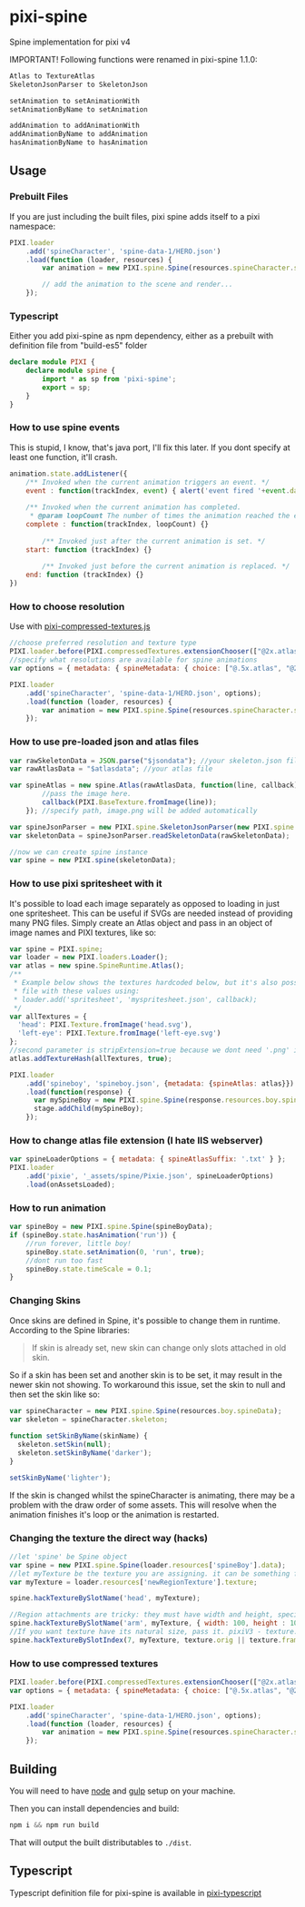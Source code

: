 # pixi-spine

Spine implementation for pixi v4

IMPORTANT! Following functions were renamed in pixi-spine 1.1.0:

```js
Atlas to TextureAtlas
SkeletonJsonParser to SkeletonJson

setAnimation to setAnimationWith
setAnimationByName to setAnimation

addAnimation to addAnimationWith
addAnimationByName to addAnimation
hasAnimationByName to hasAnimation
```

## Usage

### Prebuilt Files

If you are just including the built files, pixi spine adds itself to a pixi namespace:

```js
PIXI.loader
    .add('spineCharacter', 'spine-data-1/HERO.json')
    .load(function (loader, resources) {
        var animation = new PIXI.spine.Spine(resources.spineCharacter.spineData);

        // add the animation to the scene and render...
    });
```

### Typescript

Either you add pixi-spine as npm dependency, either as a prebuilt with definition file from "build-es5" folder

```ts
declare module PIXI {
    declare module spine {
        import * as sp from 'pixi-spine';
        export = sp;
    }
}
```

### How to use spine events

This is stupid, I know, that's java port, I'll fix this later. If you dont specify at least one function, it'll crash.

```js
animation.state.addListener({
    /** Invoked when the current animation triggers an event. */
    event : function(trackIndex, event) { alert('event fired '+event.data) }
    
    /** Invoked when the current animation has completed.
     * @param loopCount The number of times the animation reached the end. */
    complete : function(trackIndex, loopCount) {}
    
        /** Invoked just after the current animation is set. */
    start: function (trackIndex) {}
    
        /** Invoked just before the current animation is replaced. */
    end: function (trackIndex) {}
})
```

### How to choose resolution

Use with [pixi-compressed-textures.js](https://github.com/pixijs/pixi-compressed-textures)

```js
//choose preferred resolution and texture type
PIXI.loader.before(PIXI.compressedTextures.extensionChooser(["@2x.atlas"]));
//specify what resolutions are available for spine animations
var options = { metadata: { spineMetadata: { choice: ["@.5x.atlas", "@2x.atlas"] } } };

PIXI.loader
    .add('spineCharacter', 'spine-data-1/HERO.json', options);
    .load(function (loader, resources) {
        var animation = new PIXI.spine.Spine(resources.spineCharacter.spineData);
    });
```

### How to use pre-loaded json and atlas files

```js
var rawSkeletonData = JSON.parse("$jsondata"); //your skeleton.json file here
var rawAtlasData = "$atlasdata"; //your atlas file 

var spineAtlas = new spine.Atlas(rawAtlasData, function(line, callback) {
        //pass the image here.
        callback(PIXI.BaseTexture.fromImage(line));
    }); //specify path, image.png will be added automatically

var spineJsonParser = new PIXI.spine.SkeletonJsonParser(new PIXI.spine.AtlasAttachmentParser(spineAtlas));
var skeletonData = spineJsonParser.readSkeletonData(rawSkeletonData);

//now we can create spine instance
var spine = new PIXI.spine(skeletonData);
```

### How to use pixi spritesheet with it
It's possible to load each image separately as opposed to loading in just one spritesheet. This can be useful if SVGs are needed instead of providing many PNG files. Simply create an Atlas object and pass in an object of image names and PIXI textures, like so:
```js
var spine = PIXI.spine;
var loader = new PIXI.loaders.Loader();
var atlas = new spine.SpineRuntime.Atlas();
/**
 * Example below shows the textures hardcoded below, but it's also possible to load in a JSON 
 * file with these values using:
 * loader.add('spritesheet', 'myspritesheet.json', callback);
 */
var allTextures = {
  'head': PIXI.Texture.fromImage('head.svg'),
  'left-eye': PIXI.Texture.fromImage('left-eye.svg')
};
//second parameter is stripExtension=true because we dont need '.png' inside region names 
atlas.addTextureHash(allTextures, true);

PIXI.loader
    .add('spineboy', 'spineboy.json', {metadata: {spineAtlas: atlas}})
    .load(function(response) {
      var mySpineBoy = new PIXI.spine.Spine(response.resources.boy.spineData);
      stage.addChild(mySpineBoy);
    });
```
 
### How to change atlas file extension (I hate IIS webserver)

```js
var spineLoaderOptions = { metadata: { spineAtlasSuffix: '.txt' } };
PIXI.loader
    .add('pixie', '_assets/spine/Pixie.json', spineLoaderOptions)
    .load(onAssetsLoaded);
```

### How to run animation

```js
var spineBoy = new PIXI.spine.Spine(spineBoyData);
if (spineBoy.state.hasAnimation('run')) {
    //run forever, little boy!
    spineBoy.state.setAnimation(0, 'run', true);
    //dont run too fast
    spineBoy.state.timeScale = 0.1;
}
```
 
### Changing Skins
Once skins are defined in Spine, it's possible to change them in runtime. According to the Spine libraries:
>If skin is already set, new skin can change only slots attached in old skin.

So if a skin has been set and another skin is to be set, it may result in the newer skin not showing. To workaround this issue, set the skin to null and then set the skin like so:

```js
var spineCharacter = new PIXI.spine.Spine(resources.boy.spineData);
var skeleton = spineCharacter.skeleton;
 
function setSkinByName(skinName) {
  skeleton.setSkin(null);
  skeleton.setSkinByName('darker');
}

setSkinByName('lighter');

```
If the skin is changed whilst the spineCharacter is animating, there may be a problem with the draw order of some assets. This will resolve when the animation finishes it's loop or the animation is restarted.

### Changing the texture the direct way (hacks)

```js
//let 'spine' be Spine object
var spine = new PIXI.spine.Spine(loader.resources['spineBoy'].data);
//let myTexture be the texture you are assigning. it can be something from the spritesheet
var myTexture = loader.resources['newRegionTexture'].texture;

spine.hackTextureBySlotName('head', myTexture);

//Region attachments are tricky: they must have width and height, specify it if your texture differs from old one
spine.hackTextureBySlotName('arm', myTexture, { width: 100, height : 100 });
//If you want texture have its natural size, pass it. pixiV3 - texture.frame, pixiV4 - texture.orig
spine.hackTextureBySlotIndex(7, myTexture, texture.orig || texture.frame);
```


### How to use compressed textures

```js
PIXI.loader.before(PIXI.compressedTextures.extensionChooser(["@2x.atlas", ".dds"]));
var options = { metadata: { spineMetadata: { choice: ["@.5x.atlas", "@2x.atlas"] }, imageMetadata: { choice: [".dds", ".pvr"] } } };

PIXI.loader
    .add('spineCharacter', 'spine-data-1/HERO.json', options);
    .load(function (loader, resources) {
        var animation = new PIXI.spine.Spine(resources.spineCharacter.spineData);
    });
```

## Building

You will need to have [node][node] and [gulp][gulp] setup on your machine.

Then you can install dependencies and build:

```js
npm i && npm run build
```

That will output the built distributables to `./dist`.

[node]:       http://nodejs.org/
[gulp]:       http://gulpjs.com/

## Typescript

Typescript definition file for pixi-spine is available in [pixi-typescript](https://github.com/pixijs/pixi-typescript)
